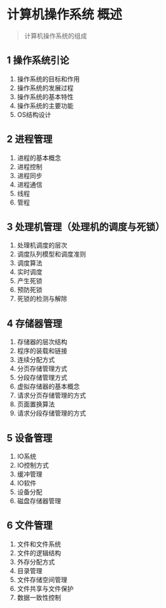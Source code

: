 # 计算机操作系统 概述

> 计算机操作系统的组成



## 1 操作系统引论

1. 操作系统的目标和作用
2. 操作系统的发展过程
3. 操作系统的基本特性
4. 操作系统的主要功能
5. OS结构设计

## 2 进程管理
1. 进程的基本概念
2. 进程控制
3. 进程同步
4. 进程通信
5. 线程
6. 管程

## 3 处理机管理（处理机的调度与死锁）

1. 处理机调度的层次
2. 调度队列模型和调度准则
3. 调度算法
4. 实时调度
5. 产生死锁
6. 预防死锁
7. 死锁的检测与解除

## 4 存储器管理

1. 存储器的层次结构
2. 程序的装载和链接
3. 连续分配方式
4. 分页存储管理方式
5. 分段存储管理方式
6. 虚拟存储器的基本概念
7. 请求分页存储管理的方式
8. 页面置换算法
9. 请求分段存储管理的方式

## 5 设备管理

1. IO系统
2. IO控制方式
3. 缓冲管理
4. IO软件
5. 设备分配
6. 磁盘存储器管理

## 6 文件管理

1. 文件和文件系统
2. 文件的逻辑结构
3. 外存分配方式
4. 目录管理
5. 文件存储空间管理
6. 文件共享与文件保护
7. 数据一致性控制